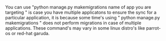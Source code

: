 You can use "python manage.py makemigrations name of app you are targeting " is case you have multiple applicatons to ensure the sync for a particular application, it is because some time's using " python manage.py makemigrations " does not perform migrations in case of multiple applications.
These command's may vary in some linux distro's like parrot-os or red-hat garuda.
